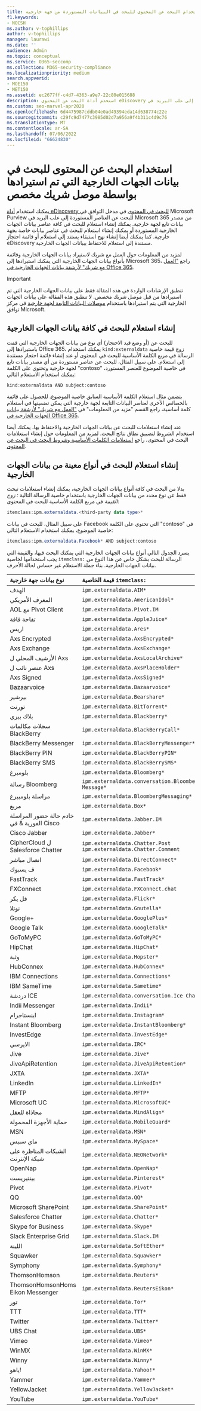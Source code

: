 ```yaml
---
title: استخدام البحث عن المحتوى للبحث في البيانات المستوردة من جهة خارجية
f1.keywords:
- NOCSH
ms.author: v-tophillips
author: v-tophillips
manager: laurawi
ms.date: ''
audience: Admin
ms.topic: conceptual
ms.service: O365-seccomp
ms.collection: M365-security-compliance
ms.localizationpriority: medium
search.appverid:
- MOE150
- MET150
ms.assetid: ec2677ff-c4d7-4363-a9e7-22c80e015688
description: استخدم أداة البحث عن المحتوى eDiscovery للبحث عن العناصر المستوردة إلى علب البريد في Microsoft 365 من مصدر بيانات تابع لجهة خارجية عن طريق إنشاء استعلامات.
ms.custom: seo-marvel-apr2020
ms.openlocfilehash: 6d4475987cddb04e0ad49394eda14d638774c22e
ms.sourcegitcommit: c29fc9d7477c3985d02d7a956a9f4b311c4d9c76
ms.translationtype: MT
ms.contentlocale: ar-SA
ms.lasthandoff: 07/06/2022
ms.locfileid: "66624830"
---
```

# <a name="use-content-search-to-search-third-party-data-imported-by-a-custom-partner-connector"></a>استخدام البحث عن المحتوى للبحث في بيانات الجهات الخارجية التي تم استيرادها بواسطة موصل شريك مخصص

يمكنك استخدام [أداة eDiscovery للبحث في المحتوى](content-search.md) في مدخل التوافق في Microsoft Purview للبحث عن العناصر المستوردة إلى علب البريد في Microsoft 365 من مصدر بيانات تابع لجهة خارجية. يمكنك إنشاء استعلام للبحث في كافة عناصر بيانات الجهات الخارجية المستوردة أو يمكنك إنشاء استعلام للبحث في عناصر بيانات خاصة بجهة خارجية. كما يمكنك أيضا إنشاء نهج استبقاء يستند إلى استعلام أو قائمة احتجاز eDiscovery مستندة إلى استعلام للاحتفاظ ببيانات الجهات الخارجية.
  
لمزيد من المعلومات حول العمل مع شريك لاستيراد بيانات الجهات الخارجية وقائمة بأنواع بيانات الجهات الخارجية التي يمكنك استيرادها إلى Microsoft 365، راجع ["العمل مع شريك" لأرشفة بيانات الجهات الخارجية في Office 365](work-with-partner-to-archive-third-party-data.md).

> [!IMPORTANT]
> تنطبق الإرشادات الواردة في هذه المقالة فقط على بيانات الجهات الخارجية التي تم استيرادها من قبل موصل شريك مخصص. لا تنطبق هذه المقالة على بيانات الجهات الخارجية التي يتم استيرادها باستخدام [موصلات البيانات التابعة لجهة خارجية](archiving-third-party-data.md#third-party-data-connectors) في مركز توافق Microsoft.
  
## <a name="creating-a-query-to-search-all-third-party-data"></a>إنشاء استعلام للبحث في كافة بيانات الجهات الخارجية

للبحث عن (أو وضع قيد الاحتجاز) أي نوع من بيانات الجهات الخارجية التي قمت باستيرادها إلى Office 365، يمكنك استخدام `kind:externaldata` زوج قيمة خاصية الرسالة في مربع الكلمة الأساسية للبحث في المحتوى أو عند إنشاء قائمة احتجاز مستندة إلى استعلام. على سبيل المثال، للبحث عن عناصر مستوردة من أي مصدر بيانات تابع لجهة خارجية وتحتوي على الكلمة "contoso" في خاصية الموضوع للعنصر المستورد، يمكنك استخدام الاستعلام التالي: 
  
```powershell
kind:externaldata AND subject:contoso
```

يتضمن مثال استعلام الكلمة الأساسية السابق خاصية الموضوع. للحصول على قائمة بالخصائص الأخرى لعناصر البيانات التابعة لجهة خارجية التي يمكن تضمينها في استعلام كلمة أساسية، راجع القسم "مزيد من المعلومات" في ["العمل مع شريك" لأرشفة بيانات الجهات الخارجية في Office 365](work-with-partner-to-archive-third-party-data.md#more-information).
  
عند إنشاء استعلامات للبحث عن بيانات الجهات الخارجية والاحتفاظ بها، يمكنك أيضا استخدام الشروط لتضييق نطاق نتائج البحث. لمزيد من المعلومات حول إنشاء استعلامات البحث في المحتوى، راجع [استعلامات الكلمات الأساسية وشروط البحث في البحث عن المحتوى](keyword-queries-and-search-conditions.md).
  
## <a name="creating-a-query-to-search-specific-types-of-third-party-data"></a>إنشاء استعلام للبحث في أنواع معينة من بيانات الجهات الخارجية

بدلا من البحث في كافة أنواع بيانات الجهات الخارجية، يمكنك إنشاء استعلامات تبحث فقط عن نوع محدد من بيانات الجهات الخارجية باستخدام خاصية الرسالة التالية *: زوج القيمة* في مربع الكلمة الأساسية للبحث في المحتوى:
  
```powershell
itemclass:ipm.externaldata.<third-party data type>* 
```

على سبيل المثال، للبحث في بيانات Facebook التي تحتوي على الكلمة "contoso" في خاصية الموضوع، يمكنك استخدام الاستعلام التالي:
  
```powershell
itemclass:ipm.externaldata.Facebook* AND subject:contoso
```

يسرد الجدول التالي أنواع بيانات الجهات الخارجية التي يمكنك البحث فيها، والقيمة التي يجب استخدامها لخاصية  `itemclass:` الرسالة للبحث بشكل خاص عن هذا النوع من بيانات الجهات الخارجية. بناء جملة الاستعلام غير حساس لحالة الأحرف. 
  
|**نوع بيانات جهة خارجية**|**قيمة الخاصية `itemclass:`**|
|:-----|:-----|
|الهدف  <br/> | `ipm.externaldata.AIM*` <br/> |
|المعرف الأمريكي  <br/> | `ipm.externaldata.AmericanIdol*` <br/> |
|AOL مع Pivot Client  <br/> | `ipm.externaldata.Pivot.IM` <br/> |
|تفاحة فافة  <br/> | `ipm.externaldata.AppleJuice*` <br/> |
|اريس  <br/> | `ipm.externaldata.Ares*` <br/> |
|Axs Encrypted  <br/> | `ipm.externaldata.AxsEncrypted*` <br/> |
|Axs Exchange  <br/> | `ipm.externaldata.AxsExchange*` <br/> |
|الأرشيف المحلي ل Axs  <br/> | `ipm.externaldata.AxsLocalArchive*` <br/> |
|عنصر نائب ل Axs  <br/> | `ipm.externaldata.AxsPlaceHolder*` <br/> |
|Axs Signed  <br/> | `ipm.externaldata.AxsSigned*` <br/> |
|Bazaarvoice  <br/> | `ipm.externaldata.Bazaarvoice*` <br/> |
|بيرشير  <br/> | `ipm.externaldata.Bearshare*` <br/> |
|تورنت  <br/> | `ipm.externaldata.BitTorrent*` <br/> |
|بلاك بيري  <br/> | `ipm.externaldata.Blackberry*` <br/> |
|سجلات مكالمات BlackBerry  <br/> | `ipm.externaldata.BlackBerryCall*` <br/> |
|BlackBerry Messenger  <br/> | `ipm.externaldata.BlackBerryMessenger*` <br/> |
|BlackBerry PIN  <br/> | `ipm.externaldata.BlackBerryPIN*` <br/> |
|BlackBerry SMS  <br/> | `ipm.externaldata.BlackBerrySMS*` <br/> |
|بلومبرغ  <br/> | `ipm.externaldata.Bloomberg*` <br/> |
|رسالة Bloomberg  <br/> | `ipm.externaldata.conversation.Bloomberg Message*` <br/> |
|مراسلة بلومبيرغ  <br/> | `ipm.externaldata.BloombergMessaging*` <br/> |
|مربع  <br/> | `ipm.externaldata.Box*` <br/> |
|خادم حالة حضور المراسلة الفورية &amp; في Cisco  <br/> | `ipm.externaldata.Jabber.IM` <br/> |
|Cisco Jabber  <br/> | `ipm.externaldata.Jabber*` <br/> |
|CipherCloud ل Salesforce Chatter  <br/> | `ipm.externaldata.Chatter.Post` <br/>  `ipm.externaldata.Chatter.Comment` <br/> |
|اتصال مباشر  <br/> | `ipm.externaldata.DirectConnect*` <br/> |
|ف يسبوك  <br/> | `ipm.externaldata.Facebook*` <br/> |
|FastTrack  <br/> | `ipm.externaldata.FastTrack*` <br/> |
|FXConnect  <br/> | `ipm.externaldata.FXConnect.chat` <br/> |
|فل يكر  <br/> | `ipm.externaldata.Flickr*` <br/> |
|نوتلا  <br/> | `ipm.externaldata.Gnutella*` <br/> |
|Google+  <br/> | `ipm.externaldata.GooglePlus*` <br/> |
|Google Talk  <br/> | `ipm.externaldata.GoogleTalk*` <br/> |
|GoToMyPC  <br/> | `ipm.externaldata.GoToMyPC*` <br/> |
|HipChat  <br/> | `ipm.externaldata.HipChat*` <br/> |
|وثبة  <br/> | `ipm.externaldata.Hopster*` <br/> |
|HubConnex  <br/> | `ipm.externaldata.HubConnex*` <br/> |
|IBM Connections  <br/> | `ipm.externaldata.Connections*` <br/> |
|IBM SameTime  <br/> | `ipm.externaldata.Sametime*` <br/> |
|دردشة ICE  <br/> | `ipm.externaldata.conversation.Ice Chat*` <br/> |
|Indii Messenger  <br/> | `ipm.externaldata.Indii*` <br/> |
|اينستاجرام  <br/> | `ipm.externaldata.Instagram*` <br/> |
|Instant Bloomberg  <br/> | `ipm.externaldata.InstantBloomberg*` <br/> |
|InvestEdge  <br/> | `ipm.externaldata.InvestEdge*` <br/> |
|الايرسي  <br/> | `ipm.externaldata.IRC*` <br/> |
|Jive  <br/> | `ipm.externaldata.Jive*` <br/> |
|JiveApiRetention  <br/> | `ipm.externaldata.JiveApiRetention*` <br/> |
|JXTA  <br/> | `ipm.externaldata.JXTA*` <br/> |
|LinkedIn  <br/> | `ipm.externaldata.LinkedIn*` <br/> |
|MFTP  <br/> | `ipm.externaldata.MFTP*` <br/> |
|Microsoft UC  <br/> | `ipm.externaldata.MicrosoftUC*` <br/> |
|محاذاة للعقل  <br/> | `ipm.externaldata.MindAlign*` <br/> |
|حماية الأجهزة المحمولة  <br/> | `ipm.externaldata.MobileGuard*` <br/> |
|MSN  <br/> | `ipm.externaldata.MSN*` <br/> |
|ماي سبيس  <br/> | `ipm.externaldata.MySpace*` <br/> |
|الشبكات المناظرة على شبكة الإنترنت  <br/> | `ipm.externaldata.NEONetwork*` <br/> |
|OpenNap  <br/> | `ipm.externaldata.OpenNap*` <br/> |
|بينتيريست  <br/> | `ipm.externaldata.Pinterest*` <br/> |
|Pivot  <br/> | `ipm.externaldata.Pivot*` <br/> |
|QQ  <br/> | `ipm.externaldata.QQ*` <br/> |
|Microsoft SharePoint  <br/> | `ipm.externaldata.SharePoint*` <br/> |
|Salesforce Chatter  <br/> | `ipm.externaldata.Chatter*` <br/> |
|Skype for Business  <br/> | `ipm.externaldata.Skype*` <br/> |
|Slack Enterprise Grid  <br/> | `ipm.externaldata.Slack.IM` <br/> |
|اللينة  <br/> | `ipm.externaldata.SoftEther*` <br/> |
|Squawker  <br/> | `ipm.externaldata.Squawker*` <br/> |
|Symphony  <br/> | `ipm.externaldata.Symphony*` <br/> |
|ThomsonHomson  <br/> | `ipm.externaldata.Reuters*` <br/> |
| ThomsonHomsonHoms Eikon Messenger  <br/> | `ipm.externaldata.ReutersEikon*` <br/> |
|تور  <br/> | `ipm.externaldata.Tor*` <br/> |
|TTT  <br/> | `ipm.externaldata.TTT*` <br/> |
|Twitter  <br/> | `ipm.externaldata.Twitter*` <br/> |
|UBS Chat  <br/> | `ipm.externaldata.UBS*` <br/> |
|Vimeo  <br/> | `ipm.externaldata.Vimeo*` <br/> |
|WinMX  <br/> | `ipm.externaldata.WinMX*` <br/> |
|Winny  <br/> | `ipm.externaldata.Winny*` <br/> |
|ياهو!  <br/> | `ipm.externaldata.Yahoo!*` <br/> |
|Yammer  <br/> | `ipm.externaldata.Yammer*` <br/> |
|YellowJacket  <br/> | `ipm.externaldata.YellowJacket*` <br/> |
|YouTube  <br/> | `ipm.externaldata.YouTube*` <br/> |
